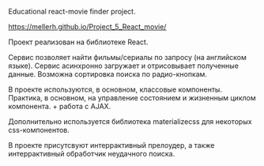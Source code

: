 Educational react-movie finder project.

https://mellerh.github.io/Project_5_React_movie/

Проект реализован на библиотеке React.

Сервис позволяет найти фильмы/сериалы по запросу (на английском языке). Сервис асинхронно загружает и отрисовывает полученные данные.
Возможна сортировка поиска по радио-кнопкам.
 
В проекте используются, в основном, классовые компоненты. Практика, в основном, на управление состоянием и жизненным циклом компонента. + работа с AJAX.

Дополнительно используется библиотека materializecss для некоторых css-компонентов.

В проекте присутсвуют интеррактивный прелоудер, а также интеррактивный обработчик неудачного поиска.

